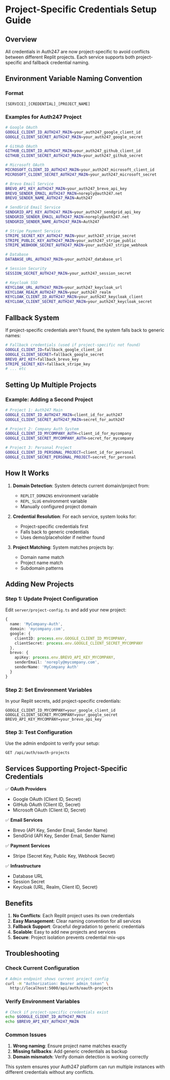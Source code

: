 # Project-Specific Credentials Setup Guide

## Overview
All credentials in Auth247 are now project-specific to avoid conflicts between different Replit projects. Each service supports both project-specific and fallback credential naming.

## Environment Variable Naming Convention

### Format
```
[SERVICE]_[CREDENTIAL]_[PROJECT_NAME]
```

### Examples for Auth247 Project
```bash
# Google OAuth
GOOGLE_CLIENT_ID_AUTH247_MAIN=your_auth247_google_client_id
GOOGLE_CLIENT_SECRET_AUTH247_MAIN=your_auth247_google_secret

# GitHub OAuth  
GITHUB_CLIENT_ID_AUTH247_MAIN=your_auth247_github_client_id
GITHUB_CLIENT_SECRET_AUTH247_MAIN=your_auth247_github_secret

# Microsoft OAuth
MICROSOFT_CLIENT_ID_AUTH247_MAIN=your_auth247_microsoft_client_id
MICROSOFT_CLIENT_SECRET_AUTH247_MAIN=your_auth247_microsoft_secret

# Brevo Email Service
BREVO_API_KEY_AUTH247_MAIN=your_auth247_brevo_api_key
BREVO_SENDER_EMAIL_AUTH247_MAIN=noreply@auth247.net
BREVO_SENDER_NAME_AUTH247_MAIN=Auth247

# SendGrid Email Service
SENDGRID_API_KEY_AUTH247_MAIN=your_auth247_sendgrid_api_key
SENDGRID_SENDER_EMAIL_AUTH247_MAIN=noreply@auth247.net
SENDGRID_SENDER_NAME_AUTH247_MAIN=Auth247

# Stripe Payment Service
STRIPE_SECRET_KEY_AUTH247_MAIN=your_auth247_stripe_secret
STRIPE_PUBLIC_KEY_AUTH247_MAIN=your_auth247_stripe_public
STRIPE_WEBHOOK_SECRET_AUTH247_MAIN=your_auth247_stripe_webhook

# Database
DATABASE_URL_AUTH247_MAIN=your_auth247_database_url

# Session Security
SESSION_SECRET_AUTH247_MAIN=your_auth247_session_secret

# Keycloak SSO
KEYCLOAK_URL_AUTH247_MAIN=your_auth247_keycloak_url
KEYCLOAK_REALM_AUTH247_MAIN=your_auth247_realm
KEYCLOAK_CLIENT_ID_AUTH247_MAIN=your_auth247_keycloak_client
KEYCLOAK_CLIENT_SECRET_AUTH247_MAIN=your_auth247_keycloak_secret
```

## Fallback System

If project-specific credentials aren't found, the system falls back to generic names:

```bash
# Fallback credentials (used if project-specific not found)
GOOGLE_CLIENT_ID=fallback_google_client_id
GOOGLE_CLIENT_SECRET=fallback_google_secret
BREVO_API_KEY=fallback_brevo_key
STRIPE_SECRET_KEY=fallback_stripe_key
# ... etc
```

## Setting Up Multiple Projects

### Example: Adding a Second Project

```bash
# Project 1: Auth247 Main
GOOGLE_CLIENT_ID_AUTH247_MAIN=client_id_for_auth247
GOOGLE_CLIENT_SECRET_AUTH247_MAIN=secret_for_auth247

# Project 2: Company Auth System
GOOGLE_CLIENT_ID_MYCOMPANY_AUTH=client_id_for_mycompany
GOOGLE_CLIENT_SECRET_MYCOMPANY_AUTH=secret_for_mycompany

# Project 3: Personal Project
GOOGLE_CLIENT_ID_PERSONAL_PROJECT=client_id_for_personal
GOOGLE_CLIENT_SECRET_PERSONAL_PROJECT=secret_for_personal
```

## How It Works

1. **Domain Detection**: System detects current domain/project from:
   - `REPLIT_DOMAINS` environment variable
   - `REPL_SLUG` environment variable  
   - Manually configured project domain

2. **Credential Resolution**: For each service, system looks for:
   - Project-specific credentials first
   - Falls back to generic credentials
   - Uses demo/placeholder if neither found

3. **Project Matching**: System matches projects by:
   - Domain name match
   - Project name match
   - Subdomain patterns

## Adding New Projects

### Step 1: Update Project Configuration
Edit `server/project-config.ts` and add your new project:

```typescript
{
  name: 'MyCompany-Auth',
  domain: 'mycompany.com',
  google: {
    clientID: process.env.GOOGLE_CLIENT_ID_MYCOMPANY,
    clientSecret: process.env.GOOGLE_CLIENT_SECRET_MYCOMPANY
  },
  brevo: {
    apiKey: process.env.BREVO_API_KEY_MYCOMPANY,
    senderEmail: 'noreply@mycompany.com',
    senderName: 'MyCompany Auth'
  }
}
```

### Step 2: Set Environment Variables
In your Replit secrets, add project-specific credentials:

```
GOOGLE_CLIENT_ID_MYCOMPANY=your_google_client_id
GOOGLE_CLIENT_SECRET_MYCOMPANY=your_google_secret
BREVO_API_KEY_MYCOMPANY=your_brevo_api_key
```

### Step 3: Test Configuration
Use the admin endpoint to verify your setup:
```
GET /api/auth/oauth-projects
```

## Services Supporting Project-Specific Credentials

✅ **OAuth Providers**
- Google OAuth (Client ID, Secret)
- GitHub OAuth (Client ID, Secret)  
- Microsoft OAuth (Client ID, Secret)

✅ **Email Services**
- Brevo (API Key, Sender Email, Sender Name)
- SendGrid (API Key, Sender Email, Sender Name)

✅ **Payment Services**
- Stripe (Secret Key, Public Key, Webhook Secret)

✅ **Infrastructure**
- Database URL
- Session Secret
- Keycloak (URL, Realm, Client ID, Secret)

## Benefits

1. **No Conflicts**: Each Replit project uses its own credentials
2. **Easy Management**: Clear naming convention for all services
3. **Fallback Support**: Graceful degradation to generic credentials
4. **Scalable**: Easy to add new projects and services
5. **Secure**: Project isolation prevents credential mix-ups

## Troubleshooting

### Check Current Configuration
```bash
# Admin endpoint shows current project config
curl -H "Authorization: Bearer admin_token" \
  http://localhost:5000/api/auth/oauth-projects
```

### Verify Environment Variables
```bash
# Check if project-specific credentials exist
echo $GOOGLE_CLIENT_ID_AUTH247_MAIN
echo $BREVO_API_KEY_AUTH247_MAIN
```

### Common Issues
1. **Wrong naming**: Ensure project name matches exactly
2. **Missing fallbacks**: Add generic credentials as backup
3. **Domain mismatch**: Verify domain detection is working correctly

This system ensures your Auth247 platform can run multiple instances with different credentials without any conflicts.